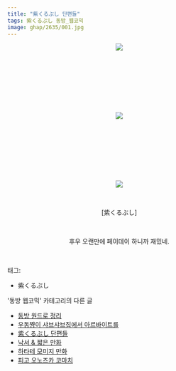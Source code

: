 ```yaml
---
title: "紫くるぶし 단편들"
tags: 紫くるぶし 동방_웹코믹
image: ghap/2635/001.jpg
---
```

<div class="article">
<p style="text-align: center; clear: none; float: none;"><img src="{{ site.nasurl }}/ghap/2635/001.jpg"/></p>
<p style="text-align: center; clear: none; float: none;"><br/></p>
<p style="text-align: center; clear: none; float: none;"><br/></p>
<p style="text-align: center; clear: none; float: none;"><br/></p>
<p style="text-align: center; clear: none; float: none;"><br/></p>
<p style="text-align: center; clear: none; float: none;"><img src="{{ site.nasurl }}/ghap/2635/002.jpg"/></p>
<p style="text-align: center; clear: none; float: none;"><br/></p>
<p style="text-align: center; clear: none; float: none;"><br/></p>
<p style="text-align: center; clear: none; float: none;"><br/></p>
<p style="text-align: center; clear: none; float: none;"><br/></p>
<p style="text-align: center; clear: none; float: none;"><img src="{{ site.nasurl }}/ghap/2635/003.jpg"/></p>
<p style="text-align: center; clear: none; float: none;"><br/></p>
<p style="text-align: center; clear: none; float: none;">[紫くるぶし]</p>
<p style="text-align: center; clear: none; float: none;"><br/></p>
<p style="text-align: center; clear: none; float: none;">후우 오랜만에 페이데이 하니까 재밌네.</p>
<p><br/></p>
</div><div class="tagTrail">
<p>태그: </p>
<ul>
<li>紫くるぶし</li>
</ul>
</div><div class="another">
<p>'동방 웹코믹' 카테고리의 다른 글</p>
<ul>
<li><a href="/2016-10-19-ghap_2647">동방 원드로 정리</a></li>
<li><a href="/2016-10-19-ghap_2644">우동쨩이 샤브샤브집에서 아르바이트를</a></li>
<li><a href="/2016-10-19-ghap_2635">紫くるぶし 단편들</a></li>
<li><a href="/2016-10-17-ghap_2633">낙서 &amp; 짧은 만화</a></li>
<li><a href="/2016-10-17-ghap_2631">하타테 모미지 만화</a></li>
<li><a href="/2016-10-17-ghap_2625">피고 오노즈카 코마치</a></li>
</ul>
</div><div class="cb_module cb_fluid">
<div class="cb_wrt cb_profile">
</div><!-- commentList close -->
</div>